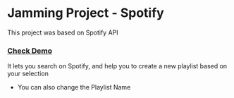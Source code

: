 # Jamming Project - Spotify

This project was based on Spotify API

### [Check Demo](http://vigorous-temper.surge.sh/)

It lets you search on Spotify, and help you to create a new playlist based on your selection

- You can also change the Playlist Name
